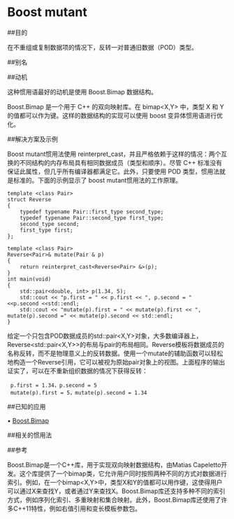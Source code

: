 # Boost mutant

##目的

在不重组或复制数据项的情况下，反转一对普通旧数据（POD）类型。

##别名

##动机

这种惯用语最好的动机是使用 Boost.Bimap 数据结构。

Boost.Bimap 是一个用于 C++ 的双向映射库。在 bimap<X,Y> 中，类型 X 和 Y 的值都可以作为键。这样的数据结构的实现可以使用 boost 变异体惯用语进行优化。

##解决方案及示例

Boost mutant惯用法使用  reinterpret_cast，并且严格依赖于这样的情况：两个互换的不同结构的内存布局具有相同数据成员（类型和顺序）。尽管 C++  标准没有保证此属性，但几乎所有编译器都满足它。此外，只要使用 POD 类型，惯用法就是标准的。下面的示例显示了 boost mutant惯用法的工作原理。

```
template <class Pair>
struct Reverse
{
	typedef typename Pair::first_type second_type;
	typedef typename Pair::second_type first_type;
	second_type second;
	first_type first;
};

template <class Pair>
Reverse<Pair>& mutate(Pair & p)
{
	return reinterpret_cast<Reverse<Pair> &>(p);
}
int main(void)
{
	std::pair<double, int> p(1.34, 5);
	std::cout << "p.first = " << p.first << ", p.second = " 				<<p.second <<std::endl;
	std::cout << "mutate(p).first = " << mutate(p).first << ", 			mutate(p).second =" << mutate(p).second << std::endl;
}
```

给定一个只包含POD数据成员的std::pair<X,Y>对象，大多数编译器上，Reverse<std::pair<X,Y>>的布局与pair的布局相同。Reverse模板将数据成员的名称反转，而不是物理意义上的反转数据。使用一个mutate的辅助函数可以轻松地构造一个Reverse<Pair>引用，它可以被视为原始pair对象上的视图。上面程序的输出证实了，可以在不重新组织数据的情况下获得反转：

```
 p.first = 1.34，p.second = 5
 mutate(p).first = 5，mutate(p).second = 1.34
```

##已知的应用

• [Boost.Bimap](http://www.boost.org/doc/libs/1_43_0/libs/bimap/doc/html/index.html)

##相关的惯用法

##参考

Boost.Bimap是一个C++库，用于实现双向映射数据结构，由Matias  Capeletto开发。这个库提供了一个bimap类，它允许用户同时按照两种不同的方式对数据进行索引。例如，在一个bimap<X,Y>中，类型X和Y的值都可以用作键，这使得用户可以通过X来查找Y，或者通过Y来查找X。Boost.Bimap库还支持多种不同的索引方式，例如序列化索引、多重映射和集合映射。此外，Boost.Bimap库还使用了许多C++11特性，例如右值引用和变长模板参数包。
